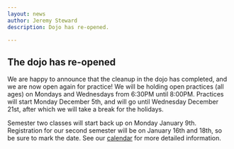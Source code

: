 ```yaml
---
layout: news
author: Jeremy Steward
description: Dojo has re-opened.

---
```


## The dojo has re-opened

We are happy to announce that the cleanup in the dojo has completed, and we are
now open again for practice! We will be holding open practices (all ages) on
Mondays and Wednesdays from 6:30PM until 8:00PM. Practices will start Monday
December 5th, and will go until Wednesday December 21st, after which we will
take a break for the holidays.

Semester two classes will start back up on Monday January 9th. Registration for
our second semester will be on January 16th and 18th, so be sure to mark the
date. See our
[calendar](http://www.airdriejudo.ca/pub/airdrie-judo-calendar-2016-2017.pdf)
for more detailed information.

